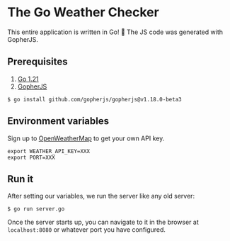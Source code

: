 # The Go Weather Checker
This entire application is written in Go! 🥳 
The JS code was generated with GopherJS. 

## Prerequisites
1. [Go 1.21](https://go.dev/doc/install)
1. [GopherJS](https://github.com/gopherjs/gopherjs) 
```
$ go install github.com/gopherjs/gopherjs@v1.18.0-beta3
```

## Environment variables 
Sign up to [OpenWeatherMap](https://openweathermap.org/appid) to get your own API key. 
```
export WEATHER_API_KEY=XXX
export PORT=XXX
```

## Run it 
After setting our variables, we run the server like any old server:
```
$ go run server.go
```

Once the server starts up, you can navigate to it in the browser at `localhost:8080` or whatever port you have configured.